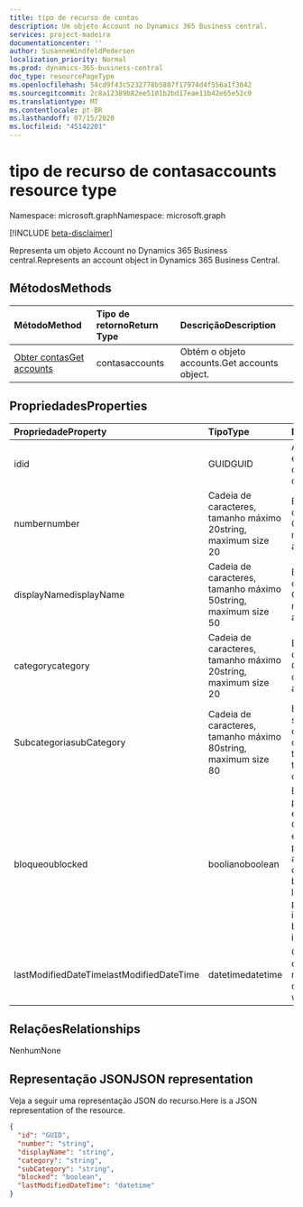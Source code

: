 ```yaml
---
title: tipo de recurso de contas
description: Um objeto Account no Dynamics 365 Business central.
services: project-madeira
documentationcenter: ''
author: SusanneWindfeldPedersen
localization_priority: Normal
ms.prod: dynamics-365-business-central
doc_type: resourcePageType
ms.openlocfilehash: 54cd9f43c5232778b5887f17974d4f556a1f3842
ms.sourcegitcommit: 2c8a12389b82ee5101b2bd17eae11b42e65e52c0
ms.translationtype: MT
ms.contentlocale: pt-BR
ms.lasthandoff: 07/15/2020
ms.locfileid: "45142201"
---
```

# <a name="accounts-resource-type"></a><span data-ttu-id="019e8-103">tipo de recurso de contas</span><span class="sxs-lookup"><span data-stu-id="019e8-103">accounts resource type</span></span>

<span data-ttu-id="019e8-104">Namespace: microsoft.graph</span><span class="sxs-lookup"><span data-stu-id="019e8-104">Namespace: microsoft.graph</span></span>

[!INCLUDE [beta-disclaimer](../../includes/beta-disclaimer.md)]

<span data-ttu-id="019e8-105">Representa um objeto Account no Dynamics 365 Business central.</span><span class="sxs-lookup"><span data-stu-id="019e8-105">Represents an account object in Dynamics 365 Business Central.</span></span>

## <a name="methods"></a><span data-ttu-id="019e8-106">Métodos</span><span class="sxs-lookup"><span data-stu-id="019e8-106">Methods</span></span>

| <span data-ttu-id="019e8-107">Método</span><span class="sxs-lookup"><span data-stu-id="019e8-107">Method</span></span>       | <span data-ttu-id="019e8-108">Tipo de retorno</span><span class="sxs-lookup"><span data-stu-id="019e8-108">Return Type</span></span>  |<span data-ttu-id="019e8-109">Descrição</span><span class="sxs-lookup"><span data-stu-id="019e8-109">Description</span></span>|
|:---------------|:--------|:----------|
|[<span data-ttu-id="019e8-110">Obter contas</span><span class="sxs-lookup"><span data-stu-id="019e8-110">Get accounts</span></span>](../api/dynamics-account-get.md)|<span data-ttu-id="019e8-111">contas</span><span class="sxs-lookup"><span data-stu-id="019e8-111">accounts</span></span>|<span data-ttu-id="019e8-112">Obtém o objeto accounts.</span><span class="sxs-lookup"><span data-stu-id="019e8-112">Get accounts object.</span></span>|

## <a name="properties"></a><span data-ttu-id="019e8-113">Propriedades</span><span class="sxs-lookup"><span data-stu-id="019e8-113">Properties</span></span>
| <span data-ttu-id="019e8-114">Propriedade</span><span class="sxs-lookup"><span data-stu-id="019e8-114">Property</span></span>     | <span data-ttu-id="019e8-115">Tipo</span><span class="sxs-lookup"><span data-stu-id="019e8-115">Type</span></span>   |<span data-ttu-id="019e8-116">Descrição</span><span class="sxs-lookup"><span data-stu-id="019e8-116">Description</span></span>|
|:---------------|:--------|:----------|
|<span data-ttu-id="019e8-117">id</span><span class="sxs-lookup"><span data-stu-id="019e8-117">id</span></span>|<span data-ttu-id="019e8-118">GUID</span><span class="sxs-lookup"><span data-stu-id="019e8-118">GUID</span></span>|<span data-ttu-id="019e8-119">A identificação exclusiva da conta.</span><span class="sxs-lookup"><span data-stu-id="019e8-119">The unique ID of the account.</span></span>|
|<span data-ttu-id="019e8-120">number</span><span class="sxs-lookup"><span data-stu-id="019e8-120">number</span></span>|<span data-ttu-id="019e8-121">Cadeia de caracteres, tamanho máximo 20</span><span class="sxs-lookup"><span data-stu-id="019e8-121">string, maximum size 20</span></span>|<span data-ttu-id="019e8-122">Especifica o número da conta G/L.</span><span class="sxs-lookup"><span data-stu-id="019e8-122">Specifies the number of the G/L account.</span></span>|
|<span data-ttu-id="019e8-123">displayName</span><span class="sxs-lookup"><span data-stu-id="019e8-123">displayName</span></span>|<span data-ttu-id="019e8-124">Cadeia de caracteres, tamanho máximo 50</span><span class="sxs-lookup"><span data-stu-id="019e8-124">string, maximum size 50</span></span>|<span data-ttu-id="019e8-125">Especifica o nome da conta de G/L.</span><span class="sxs-lookup"><span data-stu-id="019e8-125">Specifies the name of the G/L account.</span></span>|
|<span data-ttu-id="019e8-126">category</span><span class="sxs-lookup"><span data-stu-id="019e8-126">category</span></span>|<span data-ttu-id="019e8-127">Cadeia de caracteres, tamanho máximo 20</span><span class="sxs-lookup"><span data-stu-id="019e8-127">string, maximum size 20</span></span>|<span data-ttu-id="019e8-128">Especifica a categoria da conta de G/L.</span><span class="sxs-lookup"><span data-stu-id="019e8-128">Specifies the category of the G/L account.</span></span>|
|<span data-ttu-id="019e8-129">Subcategoria</span><span class="sxs-lookup"><span data-stu-id="019e8-129">subCategory</span></span>|<span data-ttu-id="019e8-130">Cadeia de caracteres, tamanho máximo 80</span><span class="sxs-lookup"><span data-stu-id="019e8-130">string, maximum size 80</span></span>|<span data-ttu-id="019e8-131">Especifica a subcategoria da categoria de conta da conta G/L.</span><span class="sxs-lookup"><span data-stu-id="019e8-131">Specifies the subcategory of the account category of the G/L account.</span></span>|
|<span data-ttu-id="019e8-132">bloqueou</span><span class="sxs-lookup"><span data-stu-id="019e8-132">blocked</span></span>|<span data-ttu-id="019e8-133">booliano</span><span class="sxs-lookup"><span data-stu-id="019e8-133">boolean</span></span>|<span data-ttu-id="019e8-134">Especifica que não é possível postar entradas na conta G/L.</span><span class="sxs-lookup"><span data-stu-id="019e8-134">Specifies that entries cannot be posted to the G/L account.</span></span> <span data-ttu-id="019e8-135">**True** indica que a conta está bloqueada e o lançamento não é permitido.</span><span class="sxs-lookup"><span data-stu-id="019e8-135">**True** indicates account is blocked and posting is not allowed.</span></span>|
|<span data-ttu-id="019e8-136">lastModifiedDateTime</span><span class="sxs-lookup"><span data-stu-id="019e8-136">lastModifiedDateTime</span></span>|<span data-ttu-id="019e8-137">datetime</span><span class="sxs-lookup"><span data-stu-id="019e8-137">datetime</span></span>|<span data-ttu-id="019e8-138">O último DateTime que a conta foi modificada.</span><span class="sxs-lookup"><span data-stu-id="019e8-138">The last datetime the account was modified.</span></span>|


## <a name="relationships"></a><span data-ttu-id="019e8-139">Relações</span><span class="sxs-lookup"><span data-stu-id="019e8-139">Relationships</span></span>
<span data-ttu-id="019e8-140">Nenhum</span><span class="sxs-lookup"><span data-stu-id="019e8-140">None</span></span>

## <a name="json-representation"></a><span data-ttu-id="019e8-141">Representação JSON</span><span class="sxs-lookup"><span data-stu-id="019e8-141">JSON representation</span></span>

<span data-ttu-id="019e8-142">Veja a seguir uma representação JSON do recurso.</span><span class="sxs-lookup"><span data-stu-id="019e8-142">Here is a JSON representation of the resource.</span></span>


```json
{
  "id": "GUID",
  "number": "string",
  "displayName": "string",
  "category": "string",
  "subCategory": "string",
  "blocked": "boolean",
  "lastModifiedDateTime": "datetime"
}
```
